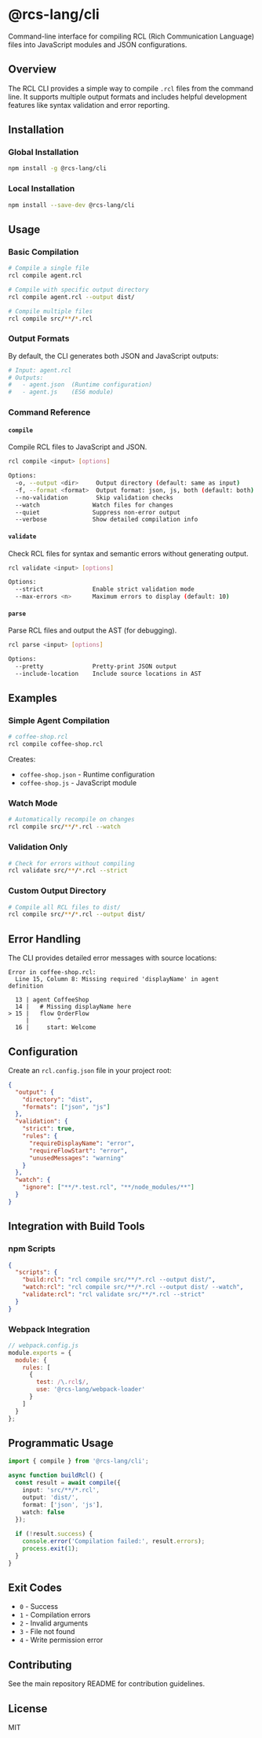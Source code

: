# @rcs-lang/cli

Command-line interface for compiling RCL (Rich Communication Language) files into JavaScript modules and JSON configurations.

## Overview

The RCL CLI provides a simple way to compile `.rcl` files from the command line. It supports multiple output formats and includes helpful development features like syntax validation and error reporting.

## Installation

### Global Installation
```bash
npm install -g @rcs-lang/cli
```

### Local Installation
```bash
npm install --save-dev @rcs-lang/cli
```

## Usage

### Basic Compilation

```bash
# Compile a single file
rcl compile agent.rcl

# Compile with specific output directory
rcl compile agent.rcl --output dist/

# Compile multiple files
rcl compile src/**/*.rcl
```

### Output Formats

By default, the CLI generates both JSON and JavaScript outputs:

```bash
# Input: agent.rcl
# Outputs:
#   - agent.json  (Runtime configuration)
#   - agent.js    (ES6 module)
```

### Command Reference

#### `compile`
Compile RCL files to JavaScript and JSON.

```bash
rcl compile <input> [options]

Options:
  -o, --output <dir>     Output directory (default: same as input)
  -f, --format <format>  Output format: json, js, both (default: both)
  --no-validation        Skip validation checks
  --watch               Watch files for changes
  --quiet               Suppress non-error output
  --verbose             Show detailed compilation info
```

#### `validate`
Check RCL files for syntax and semantic errors without generating output.

```bash
rcl validate <input> [options]

Options:
  --strict              Enable strict validation mode
  --max-errors <n>      Maximum errors to display (default: 10)
```

#### `parse`
Parse RCL files and output the AST (for debugging).

```bash
rcl parse <input> [options]

Options:
  --pretty              Pretty-print JSON output
  --include-location    Include source locations in AST
```

## Examples

### Simple Agent Compilation

```bash
# coffee-shop.rcl
rcl compile coffee-shop.rcl
```

Creates:
- `coffee-shop.json` - Runtime configuration
- `coffee-shop.js` - JavaScript module

### Watch Mode

```bash
# Automatically recompile on changes
rcl compile src/**/*.rcl --watch
```

### Validation Only

```bash
# Check for errors without compiling
rcl validate src/**/*.rcl --strict
```

### Custom Output Directory

```bash
# Compile all RCL files to dist/
rcl compile src/**/*.rcl --output dist/
```

## Error Handling

The CLI provides detailed error messages with source locations:

```
Error in coffee-shop.rcl:
  Line 15, Column 8: Missing required 'displayName' in agent definition
  
  13 | agent CoffeeShop
  14 |   # Missing displayName here
> 15 |   flow OrderFlow
     |        ^
  16 |     start: Welcome
```

## Configuration

Create an `rcl.config.json` file in your project root:

```json
{
  "output": {
    "directory": "dist",
    "formats": ["json", "js"]
  },
  "validation": {
    "strict": true,
    "rules": {
      "requireDisplayName": "error",
      "requireFlowStart": "error",
      "unusedMessages": "warning"
    }
  },
  "watch": {
    "ignore": ["**/*.test.rcl", "**/node_modules/**"]
  }
}
```

## Integration with Build Tools

### npm Scripts

```json
{
  "scripts": {
    "build:rcl": "rcl compile src/**/*.rcl --output dist/",
    "watch:rcl": "rcl compile src/**/*.rcl --output dist/ --watch",
    "validate:rcl": "rcl validate src/**/*.rcl --strict"
  }
}
```

### Webpack Integration

```javascript
// webpack.config.js
module.exports = {
  module: {
    rules: [
      {
        test: /\.rcl$/,
        use: '@rcs-lang/webpack-loader'
      }
    ]
  }
};
```

## Programmatic Usage

```typescript
import { compile } from '@rcs-lang/cli';

async function buildRcl() {
  const result = await compile({
    input: 'src/**/*.rcl',
    output: 'dist/',
    format: ['json', 'js'],
    watch: false
  });
  
  if (!result.success) {
    console.error('Compilation failed:', result.errors);
    process.exit(1);
  }
}
```

## Exit Codes

- `0` - Success
- `1` - Compilation errors
- `2` - Invalid arguments
- `3` - File not found
- `4` - Write permission error

## Contributing

See the main repository README for contribution guidelines.

## License

MIT